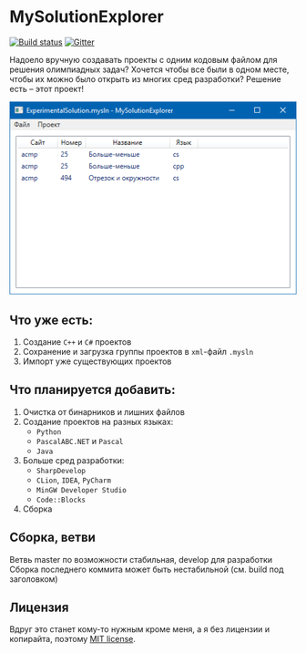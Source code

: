 # MySolutionExplorer
[![Build status](https://ci.appveyor.com/api/projects/status/fobsqfk65g3d4c2o?svg=true)](https://ci.appveyor.com/project/prekel/mysolutionexplorer/) [![Gitter](https://badges.gitter.im/MySolutionExplorer/Lobby.svg)](https://gitter.im/MySolutionExplorer/Lobby)

Надоело вручную создавать проекты с одним кодовым файлом для решения олимпиадных задач? Хочется чтобы все были в одном месте, чтобы их можно было открыть из многих сред разработки? Решение есть – этот проект!

![Основной экран](Screenshot.png)

## Что уже есть:
 1. Создание `C++` и `C#` проектов
 2. Сохранение и загрузка группы проектов в `xml`-файл `.mysln`
 3. Импорт уже существующих проектов

## Что планируется добавить:
1. Очистка от бинарников и лишних файлов
2. Создание проектов на разных языках:
     - `Python`
     - `PascalABC.NET` и `Pascal`
     - `Java`
3. Больше сред разработки:
     - `SharpDevelop`
     - `CLion`, `IDEA`, `PyCharm`
     - `MinGW Developer Studio`
     - `Code::Blocks`
4. Сборка
 
## Сборка, ветви
Ветвь master по возможности стабильная, develop для разработки
Сборка последнего коммита может быть нестабильной (см. build под заголовком)

## Лицензия
Вдруг это станет кому-то нужным кроме меня, а я без лицензии и копирайта, поэтому [MIT license](LICENSE).
